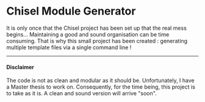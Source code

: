 # Chisel Module Generator

It is only once that the Chisel project has been set up that the real mess begins...
Maintaining a good and sound organisation can be time consuming.
That is why this small project has been created : generating multiple template files via a single command line !

****
#### Disclaimer
The code is not as clean and modular as it should be. Unfortunately, I have a Master thesis to work on. Consequently, for the time being, this project is to take as it is. A clean and sound version will arrive "soon".

